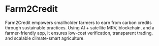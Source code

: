 # Farm2Credit
Farm2Credit empowers smallholder farmers to earn from carbon credits through sustainable practices. Using AI + satellite MRV, blockchain, and a farmer-friendly app, it ensures low-cost verification, transparent trading, and scalable climate-smart agriculture.
